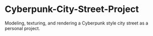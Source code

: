# Cyberpunk-City-Street-Project
Modeling, texturing, and rendering a Cyberpunk style city street as a personal project.
